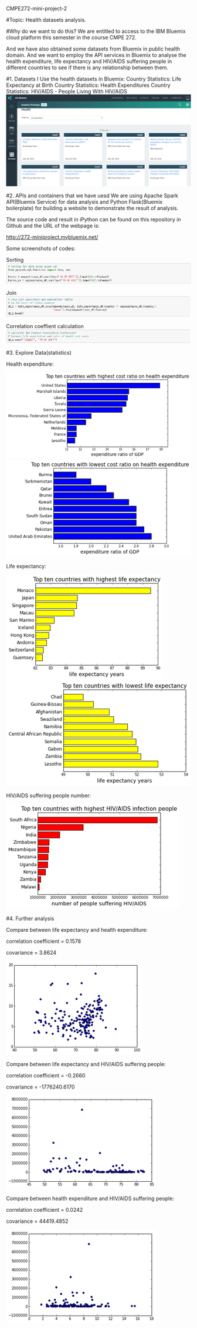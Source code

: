 CMPE272-mini-project-2

#Topic: Health datasets analysis.

#Why do we want to do this?
We are entitled to access to the IBM Bluemix cloud platform this semester in the course CMPE 272.
            
And we have also obtained some datasets from Bluemix in public health domain. And we want to employ the API services in Bluemix to analyse the health expenditure, life expectancy and HIV/AIDS suffering people in different countries to see if there is any relationship between them.

#1. Datasets
I Use the health datasets in Bluemix:
Country Statistics: Life Expectancy at Birth
Country Statistics: Health Expenditures
Country Statistics: HIV/AIDS - People Living With HIV/AIDS
![Alt text](images/data.png)

#2. APIs and containers that we have uesd
We are using Apache Spark API(Bluemix Service) for data analysis and Python Flask(Bluemix boilerplate) for building a website to demonstrate the result of analysis.

The source code and result in iPython can be found on this repository in Github and the URL of the webpage is:

http://272-miniproject.mybluemix.net/

Some screenshots of codes:

Sorting
![Alt text](images/code-1.png)

Join
![Alt text](images/code-2.png)

Correlation coeffient calculation
![Alt text](images/code-3.png)


#3. Explore Data(statistics)

Health expenditure:

![Alt text](images/pic-1.png)
![Alt text](images/pic-2.png)


Life expectancy:

![Alt text](images/pic-3.png)
![Alt text](images/pic-4.png)


HIV/AIDS suffering people number:

![Alt text](images/pic-5.png)


#4. Further analysis

Compare between life expectancy and health expenditure:

correlation coefficient = 0.1578

covariance = 3.8624

![Alt text](images/pic-6.png)

Compare between life expectancy and HIV/AIDS suffering people:

correlation coefficient = -0.2660

covariance = -1776240.6170

![Alt text](images/pic-7.png)

Compare between health expenditure and HIV/AIDS suffering people:

correlation coefficient = 0.0242

covariance = 44419.4852

![Alt text](images/pic-8.png)
